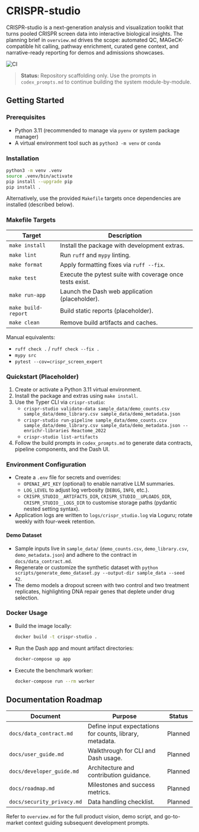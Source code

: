 # CRISPR-studio

CRISPR-studio is a next-generation analysis and visualization toolkit that turns pooled CRISPR screen data into interactive biological insights. The planning brief in `overview.md` drives the scope: automated QC, MAGeCK-compatible hit calling, pathway enrichment, curated gene context, and narrative-ready reporting for demos and admissions showcases.

![CI](https://img.shields.io/badge/ci-pending-lightgrey?label=GitHub%20Actions)

> **Status:** Repository scaffolding only. Use the prompts in `codex_prompts.md` to continue building the system module-by-module.

## Getting Started

### Prerequisites
- Python 3.11 (recommended to manage via `pyenv` or system package manager)
- A virtual environment tool such as `python3 -m venv` or `conda`

### Installation
```bash
python3 -m venv .venv
source .venv/bin/activate
pip install --upgrade pip
pip install .
```
Alternatively, use the provided `Makefile` targets once dependencies are installed (described below).

### Makefile Targets
| Target | Description |
| --- | --- |
| `make install` | Install the package with development extras. |
| `make lint` | Run `ruff` and `mypy` linting. |
| `make format` | Apply formatting fixes via `ruff --fix`. |
| `make test` | Execute the pytest suite with coverage once tests exist. |
| `make run-app` | Launch the Dash web application (placeholder). |
| `make build-report` | Build static reports (placeholder). |
| `make clean` | Remove build artifacts and caches. |

Manual equivalents:
- `ruff check .` / `ruff check --fix .`
- `mypy src`
- `pytest --cov=crispr_screen_expert`

### Quickstart (Placeholder)
1. Create or activate a Python 3.11 virtual environment.
2. Install the package and extras using `make install`.
3. Use the Typer CLI via `crispr-studio`:
   - `crispr-studio validate-data sample_data/demo_counts.csv sample_data/demo_library.csv sample_data/demo_metadata.json`
   - `crispr-studio run-pipeline sample_data/demo_counts.csv sample_data/demo_library.csv sample_data/demo_metadata.json --enrichr-libraries Reactome_2022`
   - `crispr-studio list-artifacts`
4. Follow the build prompts in `codex_prompts.md` to generate data contracts, pipeline components, and the Dash UI.

### Environment Configuration
- Create a `.env` file for secrets and overrides:
  - `OPENAI_API_KEY` (optional) to enable narrative LLM summaries.
  - `LOG_LEVEL` to adjust log verbosity (`DEBUG`, `INFO`, etc.).
  - `CRISPR_STUDIO__ARTIFACTS_DIR`, `CRISPR_STUDIO__UPLOADS_DIR`, `CRISPR_STUDIO__LOGS_DIR` to customise storage paths (pydantic nested setting syntax).
- Application logs are written to `logs/crispr_studio.log` via Loguru; rotate weekly with four-week retention.

#### Demo Dataset
- Sample inputs live in `sample_data/` (`demo_counts.csv`, `demo_library.csv`, `demo_metadata.json`) and adhere to the contract in `docs/data_contract.md`.
- Regenerate or customize the synthetic dataset with `python scripts/generate_demo_dataset.py --output-dir sample_data --seed 42`.
- The demo models a dropout screen with two control and two treatment replicates, highlighting DNA repair genes that deplete under drug selection.

### Docker Usage
- Build the image locally:
  ```bash
  docker build -t crispr-studio .
  ```
- Run the Dash app and mount artifact directories:
  ```bash
  docker-compose up app
  ```
- Execute the benchmark worker:
  ```bash
  docker-compose run --rm worker
  ```

## Documentation Roadmap

| Document | Purpose | Status |
| --- | --- | --- |
| `docs/data_contract.md` | Define input expectations for counts, library, metadata. | Planned |
| `docs/user_guide.md` | Walkthrough for CLI and Dash usage. | Planned |
| `docs/developer_guide.md` | Architecture and contribution guidance. | Planned |
| `docs/roadmap.md` | Milestones and success metrics. | Planned |
| `docs/security_privacy.md` | Data handling checklist. | Planned |

Refer to `overview.md` for the full product vision, demo script, and go-to-market context guiding subsequent development prompts.

